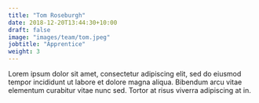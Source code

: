 ```yaml
---
title: "Tom Roseburgh"
date: 2018-12-20T13:44:30+10:00
draft: false
image: "images/team/tom.jpeg"
jobtitle: "Apprentice"
weight: 3
---
```


Lorem ipsum dolor sit amet, consectetur adipiscing elit, sed do eiusmod tempor incididunt ut labore et dolore magna aliqua. Bibendum arcu vitae elementum curabitur vitae nunc sed. Tortor at risus viverra adipiscing at in.
